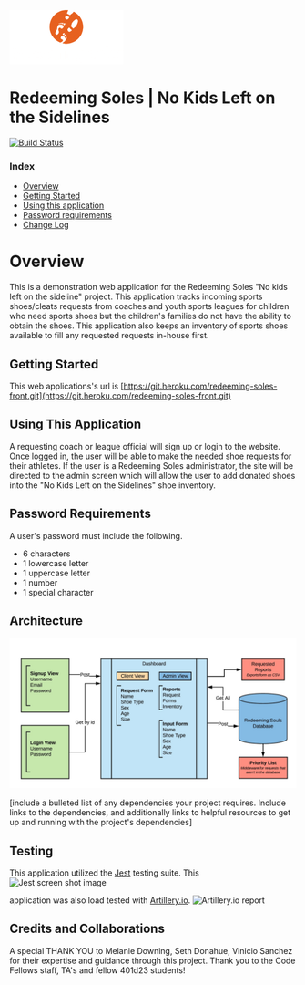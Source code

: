 ![redeeming soles logo image](assets/logo__white_200w.png)

# Redeeming Soles | No Kids Left on the Sidelines

[![Build Status](https://travis-ci.org/RedeemingSoles/front-end.svg?branch=staging)](https://travis-ci.org/RedeemingSoles/front-end)

### Index
- [Overview](#overview)
- [Getting Started](#getting-started)
- [Using this application](#using-this-application)
- [Password requirements](#password-requirements)
- [Change Log](#change-log)

# Overview
This is a demonstration web application for the Redeeming Soles "No kids left on the sideline" 
project.  This application tracks incoming sports shoes/cleats requests from coaches and youth 
sports leagues for children who need sports shoes but the children's families do not have the 
ability to obtain the shoes.  This application also keeps an inventory of sports shoes available
to fill any requested requests in-house first.


## Getting Started
This web applications's url is [https://git.heroku.com/redeeming-soles-front.git](https://git.heroku.com/redeeming-soles-front.git)


## Using This Application
A requesting coach or league official will sign up or login to the website.  Once logged in, the 
user will be able to make the needed shoe requests for their athletes.  If the user is a 
Redeeming Soles administrator, the site will be directed to the admin screen which will allow the
 user to add donated shoes into the "No Kids Left on the Sidelines" shoe inventory.


## Password Requirements
A user's password must include the following. 
- 6 characters
- 1 lowercase letter
- 1 uppercase letter
- 1 number
- 1 special character

## Architecture
![redeeming soles story board image](assets/redeeming-soles-story-board.jpeg)

[include a bulleted list of any dependencies your project requires. Include links to the dependencies, and additionally links to helpful resources to get up and running with the project's dependencies]


## Testing
This application utilized the [Jest](https://facebook.github.io/jest/en/) testing suite.  This 
![Jest screen shot image](assets/...)

application was also load tested with [Artillery.io](https://artillery.io/).
![Artillery.io report](assets/...)




## Credits and Collaborations
A special THANK YOU to Melanie Downing, Seth Donahue, Vinicio Sanchez for their expertise and 
guidance through this project.  Thank you to the Code Fellows staff, TA's and fellow 401d23 students!